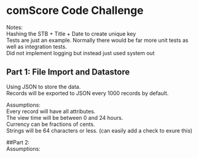 # comScore Code Challenge 

Notes:  
Hashing the STB + Title + Date to create unique key  
Tests are just an example. Normally there would be far more unit tests as well as integration tests.  
Did not implement logging but instead just used system out  

## Part 1: File Import and Datastore

Using JSON to store the data.  
Records will be exported to JSON every 1000 records by default. 

Assumptions:  
Every record will have all attributes.  
The view time will be between 0 and 24 hours.  
Currency can be fractions of cents.  
Strings will be 64 characters or less. (can easily add a check to exure this)


##Part 2:  
Assumptions:  

